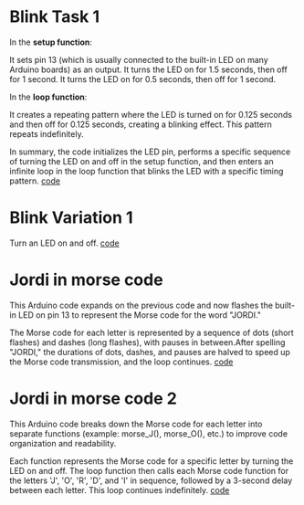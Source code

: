 # Blink Task 1
In the **setup function**:


It sets pin 13 (which is usually connected to the built-in LED on many Arduino boards) as an output.
It turns the LED on for 1.5 seconds, then off for 1 second.
It turns the LED on for 0.5 seconds, then off for 1 second.


In the **loop function**:


It creates a repeating pattern where the LED is turned on for 0.125 seconds and then off for 0.125 seconds, creating a blinking effect. This pattern repeats indefinitely.


In summary, the code initializes the LED pin, performs a specific sequence of turning the LED on and off in the setup function, and then enters an infinite loop in the loop function that blinks the LED with a specific timing pattern.
[code](https://github.com/Spaikyjordi/J25-programming-jordi/blob/main/Arduino/Blink-Task-1/Blink-Task-1.ino)
# Blink Variation 1
Turn an LED on and off. [code](https://github.com/Spaikyjordi/J25-programming-jordi/blob/main/Arduino/Blink-Variation-01/Blink-Variation-01.ino)
# Jordi in morse code
This Arduino code expands on the previous code and now flashes the built-in LED on pin 13 to represent the Morse code for the word "JORDI." 


The Morse code for each letter is represented by a sequence of dots (short flashes) and dashes (long flashes),
with pauses in between.After spelling "JORDI," the durations of dots, dashes, and pauses are halved to speed up the Morse code transmission, and the loop continues. [code](https://github.com/Spaikyjordi/J25-programming-jordi/blob/main/Arduino/Jordi-in-Morsecode/Jordi-in-Morsecode.ino)
# Jordi in morse code 2
This Arduino code breaks down the Morse code for each letter into separate functions (example: morse_J(), morse_O(), etc.) to improve code organization and readability.


Each function represents the Morse code for a specific letter by turning the LED on and off.
The loop function then calls each Morse code function for the letters 'J', 'O', 'R', 'D', and 'I' in sequence, followed by a 3-second delay between each letter. This loop continues indefinitely. [code](https://github.com/Spaikyjordi/J25-programming-jordi/blob/main/Arduino/Jordi-in-Morsecode_2.0/Jordi-in-Morsecode_2.0.ino)
